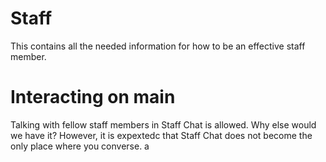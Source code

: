 # Staff
This contains all the needed information for how to be an effective staff member.

# Interacting on main
Talking with fellow staff members in Staff Chat is allowed. Why else would we have it? However, it is expextedc that Staff Chat does not become the only place where you converse.
a
